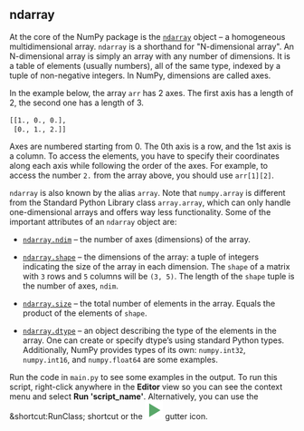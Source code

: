 ## ndarray

At the core of the NumPy package is the [`ndarray`](https://numpy.org/doc/stable/reference/generated/numpy.ndarray.html) object – a homogeneous multidimensional array.
`ndarray` is a shorthand for "N-dimensional array". An N-dimensional array is simply an array with any number of dimensions.
It is a table of elements (usually numbers), all of the same type, indexed by a tuple of non-negative integers. 
In NumPy, dimensions are called axes.

In the example below, the array `arr` has 2 axes. The first axis has 
a length of 2, the second one has a length of 3.

```text
[[1., 0., 0.],
 [0., 1., 2.]]
```

Axes are numbered starting from 0. The 0th axis is a row, and the 1st axis is a column.
To access the elements, you have to specify their coordinates along each axis while following the order of the axes. 
For example, to access the number `2.` from the array above, you should use `arr[1][2]`.

`ndarray` is also known by the alias `array`. 
Note that `numpy.array` is different from the Standard Python Library class `array.array`, 
which can only handle one-dimensional arrays and offers way less functionality. Some of the 
important attributes of an `ndarray` object are:

- [`ndarray.ndim`](https://numpy.org/doc/stable/reference/generated/numpy.ndarray.ndim.html) – the number of axes (dimensions) of the array.

- [`ndarray.shape`](https://numpy.org/doc/stable/reference/generated/numpy.ndarray.shape.html) – the dimensions of the array: a tuple of integers indicating the size of the 
  array in each dimension. The `shape` of a matrix with `3` rows and `5` columns will 
  be `(3, 5)`. The length of the `shape` tuple is the number of axes, `ndim`.

- [`ndarray.size`](https://numpy.org/doc/stable/reference/generated/numpy.ndarray.size.html) – the total number of elements in the array. Equals the 
  product of the elements of `shape`.

- [`ndarray.dtype`](https://numpy.org/doc/stable/reference/generated/numpy.ndarray.dtype.html) –  an object describing the type of the elements in the array. 
  One can create or specify dtype’s using standard Python types. Additionally, NumPy 
  provides types of its own: `numpy.int32`, `numpy.int16`, and `numpy.float64` are some examples.

Run the code in `main.py` to see some examples in the output.
To run this script, right-click anywhere in the **Editor** view so you can see the context 
menu and select **Run 'script_name'**. Alternatively, you can use the &shortcut:RunClass; shortcut
or the ![](execute.svg) gutter icon. 

<style>
img {
  display: inline !important;
}
</style>